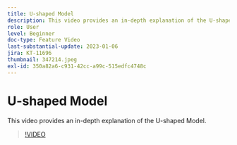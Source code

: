 ```yaml
---
title: U-shaped Model
description: This video provides an in-depth explanation of the U-shaped Model.
role: User
level: Beginner
doc-type: Feature Video
last-substantial-update: 2023-01-06
jira: KT-11696
thumbnail: 347214.jpeg
exl-id: 350a82a6-c931-42cc-a99c-515edfc4748c
---
```

# U-shaped Model

This video provides an in-depth explanation of the U-shaped Model.

>[!VIDEO](https://video.tv.adobe.com/v/347214/?quality=12&learn=on)
